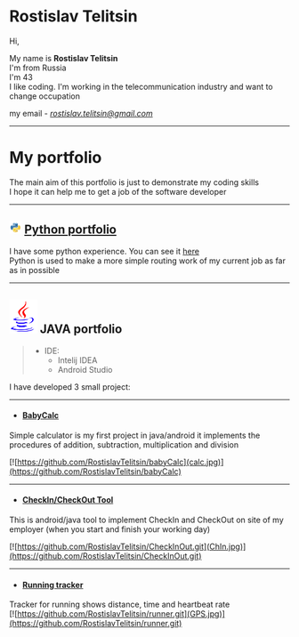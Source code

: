 # Rostislav Telitsin
Hi,  

My name is **Rostislav Telitsin**  
I'm from Russia  
I'm 43  
I like coding. I'm working in the telecommunication industry and want to change occupation  

my email - *rostislav.telitsin@gmail.com*  

___

# My portfolio 
The main aim of this portfolio is just to demonstrate my coding skills  
I hope it can help me to get a job of the software developer  

___

## ![alt-Python](python-logo-glassy3.png "Python") [Python portfolio](Python_Poftfolio.github.io) 

I have some python experience. You can see it [here](Python_Poftfolio.github.io)  
Python is used to make a more simple routing work of my current job as far as in possible  

___  

## ![alt-JAVA](Java_logo.png "JAVA") JAVA portfolio
> - IDE: 
>   - Intelij IDEA
>   - Android Studio

I have developed 3 small project:

___  

- #### [BabyCalc](https://github.com/RostislavTelitsin/babyCalc)

Simple calculator is my first project in java/android 
it implements the procedures of addition, subtraction, multiplication and division

[![https://github.com/RostislavTelitsin/babyCalc](calc.jpg)](https://github.com/RostislavTelitsin/babyCalc)


___
- #### [CheckIn/CheckOut Tool](https://github.com/RostislavTelitsin/CheckInOut.git)

This is android/java tool to implement CheckIn and CheckOut on site of my employer (when you start and finish your working day)

[![https://github.com/RostislavTelitsin/CheckInOut.git](ChIn.jpg)](https://github.com/RostislavTelitsin/CheckInOut.git)

___

- #### [Running tracker](https://github.com/RostislavTelitsin/runner.git)

Tracker for running shows distance, time and heartbeat rate  
[![https://github.com/RostislavTelitsin/runner.git](GPS.jpg)](https://github.com/RostislavTelitsin/runner.git)




